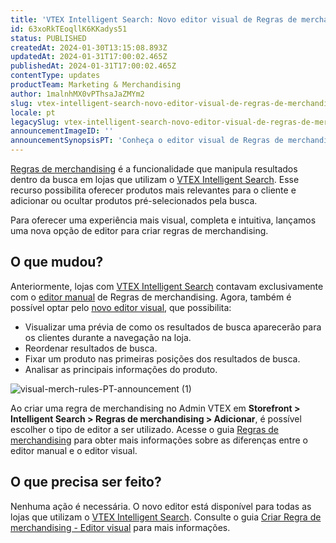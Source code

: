 ```yaml
---
title: 'VTEX Intelligent Search: Novo editor visual de Regras de merchandising'
id: 63xoRkTEoqllK6KKadys51
status: PUBLISHED
createdAt: 2024-01-30T13:15:08.893Z
updatedAt: 2024-01-31T17:00:02.465Z
publishedAt: 2024-01-31T17:00:02.465Z
contentType: updates
productTeam: Marketing & Merchandising
author: 1malnhMX0vPThsaJaZMYm2
slug: vtex-intelligent-search-novo-editor-visual-de-regras-de-merchandising
locale: pt
legacySlug: vtex-intelligent-search-novo-editor-visual-de-regras-de-merchandising
announcementImageID: ''
announcementSynopsisPT: 'Conheça o editor visual de Regras de merchandising no VTEX Intelligent Search.'
---
```


[Regras de merchandising](https://help.vtex.com/pt/tracks/vtex-intelligent-search--19wrbB7nEQcmwzDPl1l4Cb/5tBSYXb9EIdePa0MWTnFd0) é a funcionalidade que manipula resultados dentro da busca em lojas que utilizam o [VTEX Intelligent Search](https://help.vtex.com/pt/tracks/vtex-intelligent-search--19wrbB7nEQcmwzDPl1l4Cb/3qgT47zY08biLP3d5os3DG). Esse recurso possibilita oferecer produtos mais relevantes para o cliente e adicionar ou ocultar produtos pré-selecionados pela busca.

Para oferecer uma experiência mais visual, completa e intuitiva, lançamos uma nova opção de editor para criar regras de merchandising.

## O que mudou?

Anteriormente, lojas com [VTEX Intelligent Search](https://help.vtex.com/pt/tracks/vtex-intelligent-search--19wrbB7nEQcmwzDPl1l4Cb/3qgT47zY08biLP3d5os3DG) contavam exclusivamente com o [editor manual](https://help.vtex.com/pt/tracks/vtex-intelligent-search--19wrbB7nEQcmwzDPl1l4Cb/2FpbarYzsnbg7aZZn3TGF8) de Regras de merchandising. Agora, também é possível optar pelo [novo editor visual](https://help.vtex.com/pt/tracks/vtex-intelligent-search--19wrbB7nEQcmwzDPl1l4Cb/2ejly01m1w28RsZlCKowEr), que possibilita:

* Visualizar uma prévia de como os resultados de busca aparecerão para os clientes durante a navegação na loja.
* Reordenar resultados de busca.
* Fixar um produto nas primeiras posições dos resultados de busca.
* Analisar as principais informações do produto.

![visual-merch-rules-PT-announcement (1)](//images.ctfassets.net/alneenqid6w5/3QINWXoZCkcpqPq00SLR6q/618748bfb039c6a3e757b1655774a8e0/visual-merch-rules-PT-announcement__1_.png)

Ao criar uma regra de merchandising no Admin VTEX em **Storefront > Intelligent Search > Regras de merchandising > Adicionar**, é possível escolher o tipo de editor a ser utilizado. Acesse o guia [Regras de merchandising](https://help.vtex.com/pt/tracks/vtex-intelligent-search--19wrbB7nEQcmwzDPl1l4Cb/5tBSYXb9EIdePa0MWTnFd0#tipos-de-edicao) para obter mais informações sobre as diferenças entre o editor manual e o editor visual.

## O que precisa ser feito?

Nenhuma ação é necessária. O novo editor está disponível para todas as lojas que utilizam o [VTEX Intelligent Search](https://help.vtex.com/pt/tracks/vtex-intelligent-search--19wrbB7nEQcmwzDPl1l4Cb/3qgT47zY08biLP3d5os3DG). Consulte o guia [Criar Regra de merchandising - Editor visual](https://help.vtex.com/pt/tracks/vtex-intelligent-search--19wrbB7nEQcmwzDPl1l4Cb/2ejly01m1w28RsZlCKowEr) para mais informações.
